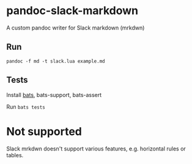 # pandoc-slack-markdown

A custom pandoc writer for Slack markdown (mrkdwn)

## Run

`pandoc -f md -t slack.lua example.md`

## Tests

Install [bats](https://bats-core.readthedocs.io/en/stable/index.html), bats-support, bats-assert

Run `bats tests`

# Not supported

Slack mrkdwn doesn't support various features, e.g. horizontal rules or tables.